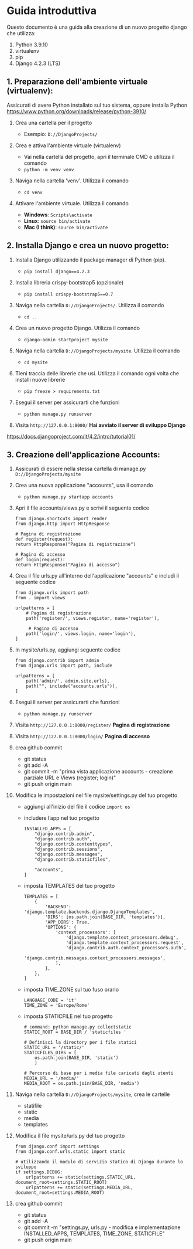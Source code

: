 # Guida introduttiva

Questo documento è una guida alla creazione di un nuovo progetto django che utilizza:
1. Python 3.9.10
1. virtualenv
1. pip
1. Django 4.2.3 (LTS)


## 1. Preparazione dell'ambiente virtuale (virtualenv):
Assicurati di avere Python installato sul tuo sistema, oppure installa Python
https://www.python.org/downloads/release/python-3910/

1. Crea una cartella per il progetto
    - Esempio: `D://DjangoProjects/`

1. Crea e attiva l'ambiente virtuale (virtualenv)
    - Vai nella cartella del progetto, apri il terminale CMD e utilizza il comando
    - `python -m venv venv`

1. Naviga nella cartella 'venv'. Utilizza il comando
    - `cd venv`

1. Attivare l'ambiente virtuale. Utilizza il comando
    - **Windows**: `Scripts\activate` 
	- **Linux**: `source bin/activate`
	- **Mac (I think)**: `source bin/activate`


## 2. Installa Django e crea un nuovo progetto:
1. Installa Django utilizzando il package manager di Python (pip).
    - `pip install django==4.2.3`

1. Installa libreria crispy-bootstrap5 (opzionale)
    - `pip install crispy-bootstrap5==0.7`

1. Naviga nella cartella `D://DjangoProjects/`. Utilizza il comando
    - `cd ..`

1. Crea un nuovo progetto Django. Utilizza il comando
    - `django-admin startproject mysite`

1. Naviga nella cartella `D://DjangoProjects/mysite`. Utilizza il comando
    - `cd mysite`

1. Tieni traccia delle librerie che usi. Utilizza il comando ogni volta che installi nuove librerie
    - `pip freeze > requirements.txt`

1. Esegui il server per assicurarti che funzioni
    - `python manage.py runserver`

1. Visita `http://127.0.0.1:8000/`
    **Hai avviato il server di sviluppo Django**

https://docs.djangoproject.com/it/4.2/intro/tutorial01/


## 3. Creazione dell'applicazione Accounts:
1.  Assicurati di essere nella stessa cartella di manage.py 
    `D://DjangoProjects/mysite`

1.  Crea una nuova applicazione "accounts", usa il comando
    - `python manage.py startapp accounts`

1. Apri il file accounts/views.py e scrivi il seguente codice
    ```
    from django.shortcuts import render
    from django.http import HttpResponse

    # Pagina di registrazione
    def register(request):
    return HttpResponse("Pagina di registrazione")

    # Pagina di accesso
    def login(request):
    return HttpResponse("Pagina di accesso")
    ```

1. Crea il file urls.py all'interno dell'applicazione "accounts" e includi il seguente codice
    ```
    from django.urls import path
    from . import views

    urlpatterns = [
        # Pagina di registrazione
        path('register/', views.register, name='register'),

         # Pagina di accesso
        path('login/', views.login, name='login'),
    ]
    ```

1. In mysite/urls.py, aggiungi seguente codice
    ```
    from django.contrib import admin
    from django.urls import path, include

    urlpatterns = [
        path('admin/', admin.site.urls),
        path("", include("accounts.urls")),
    ]
    ```

1. Esegui il server per assicurarti che funzioni
    - `python manage.py runserver`

1. Visita `http://127.0.0.1:8000/register/`
    **Pagina di registrazione**
1. Visita `http://127.0.0.1:8000/login/`
    **Pagina di accesso**

1. crea github commit
    - git status
    - git add -A
    - git commit -m "prima vista applicazione accounts - creazione parziale URL e Views (register; login)"
    - git push origin main



1. Modifica le impostazioni nel file mysite/settings.py del tuo progetto
    - aggiungi all'inizio del file il codice
        `import os`

    - includere l’app nel tuo progetto
        ```
        INSTALLED_APPS = [
            "django.contrib.admin",
            "django.contrib.auth",
            "django.contrib.contenttypes",
            "django.contrib.sessions",
            "django.contrib.messages",
            "django.contrib.staticfiles",

            "accounts",
        ]
        ```

    - imposta TEMPLATES del tuo progetto
        ```
        TEMPLATES = [
            {
                'BACKEND': 'django.template.backends.django.DjangoTemplates',
                'DIRS': [os.path.join(BASE_DIR, 'templates')],
                'APP_DIRS': True,
                'OPTIONS': {
                    'context_processors': [
                        'django.template.context_processors.debug',
                        'django.template.context_processors.request',
                        'django.contrib.auth.context_processors.auth',
                        'django.contrib.messages.context_processors.messages',
                    ],
                },
            },
        ]
        ```

    - imposta TIME_ZONE sul tuo fuso orario
        ```
        LANGUAGE_CODE = 'it'
        TIME_ZONE = 'Europe/Rome'
        ```
    
    - imposta STATICFILE nel tuo progetto
        ```
        # command: python manage.py collectstatic
        STATIC_ROOT = BASE_DIR / 'staticfiles ' 

        # Definisci la directory per i file statici
        STATIC_URL = '/static/'
        STATICFILES_DIRS = [
            os.path.join(BASE_DIR, 'static')
            ]

        # Percorso di base per i media file caricati dagli utenti
        MEDIA_URL = '/media/'
        MEDIA_ROOT = os.path.join(BASE_DIR, 'media')
        ```

1. Naviga nella cartella `D://DjangoProjects/mysite`, crea le cartelle
    - statifile
    - static
    - media
    - templates

1. Modifica il file mysite/urls.py del tuo progetto
    ```
    from django.conf import settings
    from django.conf.urls.static import static

    # utilizzando il modulo di servizio statico di Django durante lo sviluppo
    if settings.DEBUG:
        urlpatterns += static(settings.STATIC_URL, document_root=settings.STATIC_ROOT)
        urlpatterns += static(settings.MEDIA_URL, document_root=settings.MEDIA_ROOT)
    ```

1. crea github commit
    - git status
    - git add -A
    - git commit -m "settings.py, urls.py - modifica e implementazione INSTALLED_APPS, TEMPLATES, TIME_ZONE, STATICFILE"
    - git push origin main